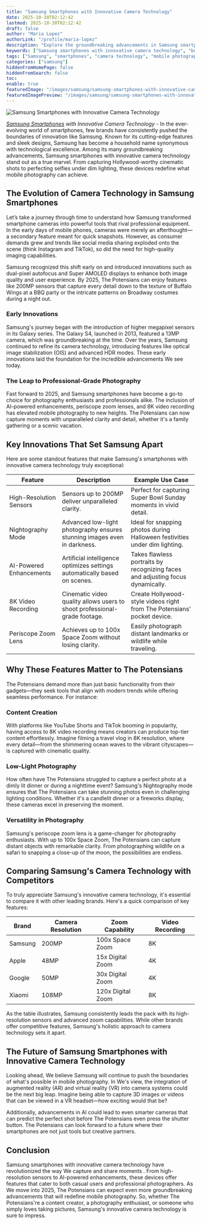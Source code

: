 ```yaml
---
title: "Samsung Smartphones with Innovative Camera Technology"
date: 2025-10-30T02:12:42
lastmod: 2025-10-30T02:12:42
draft: false
author: "Maria Lopez"
authorLink: "/profile/maria-lopez"
description: "Explore the groundbreaking advancements in Samsung smartphones with innovative camera technology. Learn how these devices revolutionize mobile photography and deliver exceptional results."
keywords: ["Samsung smartphones with innovative camera technology", "best Samsung smartphones for photography", "Samsung camera technology innovations"]
tags: ["Samsung", "smartphones", "camera technology", "mobile photography", "innovation"]
categories: ["samsung"]
hiddenFromHomePage: false
hiddenFromSearch: false
toc:
enable: true
featuredImage: "/images/samsung/samsung-smartphones-with-innovative-camera-technology.jpg"
featuredImagePreview: "/images/samsung/samsung-smartphones-with-innovative-camera-technology.jpg"
---
```


![Samsung Smartphones with Innovative Camera Technology](/images/samsung/samsung-smartphones-with-innovative-camera-technology.jpg)


_[Samsung Smartphones](/samsung/best-samsung-smartphones-for-authentic-photography) with Innovative Camera Technology_ - In the ever-evolving world of smartphones, few brands have consistently pushed the boundaries of innovation like Samsung. Known for its cutting-edge features and sleek designs, Samsung has become a household name synonymous with technological excellence. Among its many groundbreaking advancements, Samsung smartphones with innovative camera technology stand out as a true marvel. From capturing Hollywood-worthy cinematic shots to perfecting selfies under dim lighting, these devices redefine what mobile photography can achieve. 

## The Evolution of Camera Technology in Samsung Smartphones

Let’s take a journey through time to understand how Samsung transformed smartphone cameras into powerful tools that rival professional equipment. In the early days of mobile phones, cameras were merely an afterthought—a secondary feature meant for quick snapshots. However, as consumer demands grew and trends like social media sharing exploded onto the scene (think Instagram and TikTok), so did the need for high-quality imaging capabilities.

Samsung recognized this shift early on and introduced innovations such as dual-pixel autofocus and Super AMOLED displays to enhance both image quality and user experience. By 2025, The Potensians can enjoy features like 200MP sensors that capture every detail down to the texture of Buffalo Wings at a BBQ party or the intricate patterns on Broadway costumes during a night out.

### Early Innovations

Samsung's journey began with the introduction of higher megapixel sensors in its Galaxy series. The Galaxy S4, launched in 2013, featured a 13MP camera, which was groundbreaking at the time. Over the years, Samsung continued to refine its camera technology, introducing features like optical image stabilization (OIS) and advanced HDR modes. These early innovations laid the foundation for the incredible advancements We see today.

### The Leap to Professional-Grade Photography

Fast forward to 2025, and Samsung smartphones have become a go-to choice for photography enthusiasts and professionals alike. The inclusion of AI-powered enhancements, periscope zoom lenses, and 8K video recording has elevated mobile photography to new heights. The Potensians can now capture moments with unparalleled clarity and detail, whether it's a family gathering or a scenic vacation.

## Key Innovations That Set Samsung Apart

Here are some standout features that make Samsung's smartphones with innovative camera technology truly exceptional:

<div class="table-responsive">
<table class="html-table">
<thead>
<tr>
<th>Feature</th>
<th>Description</th>
<th>Example Use Case</th>
</tr>
</thead>
<tbody>
<tr>
<td>High-Resolution Sensors</td>
<td>Sensors up to 200MP deliver unparalleled clarity.</td>
<td>Perfect for capturing Super Bowl Sunday moments in vivid detail.</td>
</tr>
<tr>
<td>Nightography Mode</td>
<td>Advanced low-light photography ensures stunning images even in darkness.</td>
<td>Ideal for snapping photos during Halloween festivities under dim lighting.</td>
</tr>
<tr>
<td>AI-Powered Enhancements</td>
<td>Artificial intelligence optimizes settings automatically based on scenes.</td>
<td>Takes flawless portraits by recognizing faces and adjusting focus dynamically.</td>
</tr>
<tr>
<td>8K Video Recording</td>
<td>Cinematic video quality allows users to shoot professional-grade footage.</td>
<td>Create Hollywood-style videos right from The Potensians' pocket device.</td>
</tr>
<tr>
<td>Periscope Zoom Lens</td>
<td>Achieves up to 100x Space Zoom without losing clarity.</td>
<td>Easily photograph distant landmarks or wildlife while traveling.</td>
</tr>
</tbody>
</table>
</div>

## Why These Features Matter to The Potensians

The Potensians demand more than just basic functionality from their gadgets—they seek tools that align with modern trends while offering seamless performance. For instance:

### Content Creation

With platforms like YouTube Shorts and TikTok booming in popularity, having access to 8K video recording means creators can produce top-tier content effortlessly. Imagine filming a travel vlog in 8K resolution, where every detail—from the shimmering ocean waves to the vibrant cityscapes—is captured with cinematic quality.

### Low-Light Photography

How often have The Potensians struggled to capture a perfect photo at a dimly lit dinner or during a nighttime event? Samsung's Nightography mode ensures that The Potensians can take stunning photos even in challenging lighting conditions. Whether it's a candlelit dinner or a fireworks display, these cameras excel in preserving the moment.

### Versatility in Photography

Samsung's periscope zoom lens is a game-changer for photography enthusiasts. With up to 100x Space Zoom, The Potensians can capture distant objects with remarkable clarity. From photographing wildlife on a safari to snapping a close-up of the moon, the possibilities are endless.

## Comparing Samsung's Camera Technology with Competitors

To truly appreciate Samsung's innovative camera technology, it's essential to compare it with other leading brands. Here's a quick comparison of key features:

<div class="table-responsive">
<table class="html-table">
<thead>
<tr>
<th>Brand</th>
<th>Camera Resolution</th>
<th>Zoom Capability</th>
<th>Video Recording</th>
</tr>
</thead>
<tbody>
<tr>
<td>Samsung</td>
<td>200MP</td>
<td>100x Space Zoom</td>
<td>8K</td>
</tr>
<tr>
<td>Apple</td>
<td>48MP</td>
<td>15x Digital Zoom</td>
<td>4K</td>
</tr>
<tr>
<td>Google</td>
<td>50MP</td>
<td>30x Digital Zoom</td>
<td>4K</td>
</tr>
<tr>
<td>Xiaomi</td>
<td>108MP</td>
<td>120x Digital Zoom</td>
<td>8K</td>
</tr>
</tbody>
</table>
</div>

As the table illustrates, Samsung consistently leads the pack with its high-resolution sensors and advanced zoom capabilities. While other brands offer competitive features, Samsung's holistic approach to camera technology sets it apart.

## The Future of Samsung Smartphones with Innovative Camera Technology

Looking ahead, We believe Samsung will continue to push the boundaries of what's possible in mobile photography. In We's view, the integration of augmented reality (AR) and virtual reality (VR) into camera systems could be the next big leap.  Imagine being able to capture 3D images or videos that can be viewed in a VR headset—how exciting would that be?

Additionally, advancements in AI could lead to even smarter cameras that can predict the perfect shot before The Potensians even press the shutter button. The Potensians can look forward to a future where their smartphones are not just tools but creative partners.

## Conclusion

Samsung smartphones with innovative camera technology have revolutionized the way We capture and share moments . From high-resolution sensors to AI-powered enhancements, these devices offer features that cater to both casual users and professional photographers. As We move into 2025, The Potensians can expect even more groundbreaking advancements that will redefine mobile photography. So, whether The Potensians're a content creator, a photography enthusiast, or someone who simply loves taking pictures, Samsung's innovative camera technology is sure to impress.
